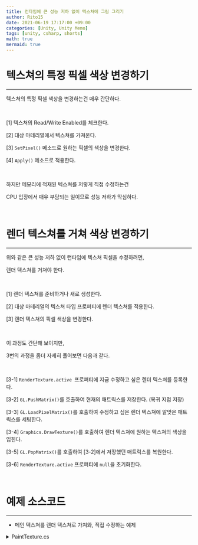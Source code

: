 ```yaml
---
title: 런타임에 큰 성능 저하 없이 텍스쳐에 그림 그리기
author: Rito15
date: 2021-06-19 17:17:00 +09:00
categories: [Unity, Unity Memo]
tags: [unity, csharp, shorts]
math: true
mermaid: true
---
```


# 텍스쳐의 특정 픽셀 색상 변경하기
---

텍스쳐의 특정 픽셀 색상을 변경하는건 매우 간단하다.

<br>

[1] 텍스쳐의 Read/Write Enabled를 체크한다.

[2] 대상 마테리얼에서 텍스쳐를 가져온다.

[3] `SetPixel()` 메소드로 원하는 픽셀의 색상을 변경한다.

[4] `Apply()` 메소드로 적용한다.

<br>

하지만 메모리에 적재된 텍스쳐를 저렇게 직접 수정하는건

CPU 입장에서 매우 부담되는 일이므로 성능 저하가 막심하다.

<br>

# 렌더 텍스쳐를 거쳐 색상 변경하기
---

위와 같은 큰 성능 저하 없이 런타임에 텍스쳐 픽셀을 수정하려면,

렌더 텍스쳐를 거쳐야 한다.

<br>

[1] 렌더 텍스쳐를 준비하거나 새로 생성한다.

[2] 대상 마테리얼의 텍스쳐 타입 프로퍼티에 렌더 텍스쳐를 적용한다.

[3] 렌더 텍스쳐의 픽셀 색상을 변경한다.

<br>

이 과정도 간단해 보이지만,

3번의 과정을 좀더 자세히 풀어보면 다음과 같다.

<br>

[3-1] `RenderTexture.active `프로퍼티에 지금 수정하고 싶은 렌더 텍스쳐를 등록한다.

[3-2] `GL.PushMatrix()`를 호출하여 현재의 매트릭스를 저장한다. (복귀 지점 저장)

[3-3] `GL.LoadPixelMatrix()`를 호출하여 수정하고 싶은 렌더 텍스쳐에 알맞은 매트릭스를 세팅한다.

[3-4] `Graphics.DrawTexture()`를 호출하여 렌더 텍스쳐에 원하는 텍스쳐의 색상을 입힌다.

[3-5] `GL.PopMatrix()`를 호출하여 [3-2]에서 저장했던 매트릭스를 복원한다.

[3-6] `RenderTexture.active` 프로퍼티에 `null`을 초기화한다.

<br>

# 예제 소스코드
---

- 메인 텍스쳐를 렌더 텍스쳐로 가져와, 직접 수정하는 예제

<details>
<summary markdown="span"> 
PaintTexture.cs
</summary>

```cs
using UnityEngine;

/*
 * - 그림 그릴 대상 게임오브젝트에 컴포넌트로 넣기
 * 
 */
public class PaintTexture : MonoBehaviour
{
    public int resolution = 512;
    [Range(0.01f, 1f)]
    public float brushSize = 0.1f;
    public Texture2D brushTexture;

    private Texture2D mainTex;
    private MeshRenderer mr;
    private RenderTexture rt;

    private void Awake()
    {
        TryGetComponent(out mr);
        rt = new RenderTexture(resolution, resolution, 32);

        if (mr.material.mainTexture != null)
        {
            mainTex = mr.material.mainTexture as Texture2D;
        }
        // 메인 텍스쳐가 없을 경우, 하얀 텍스쳐를 생성하여 사용
        else
        {
            mainTex = new Texture2D(resolution, resolution);
        }

        // 메인 텍스쳐 -> 렌더 텍스쳐 복제
        Graphics.Blit(mainTex, rt);

        // 렌더 텍스쳐를 메인 텍스쳐에 등록
        mr.material.mainTexture = rt;

        // 브러시 텍스쳐가 없을 경우 임시 생성(red 색상)
        if (brushTexture == null)
        {
            brushTexture = new Texture2D(resolution, resolution);
            for (int i = 0; i < resolution; i++)
                for (int j = 0; j < resolution; j++)
                    brushTexture.SetPixel(i, j, Color.red);
            brushTexture.Apply();
        }
    }

    private void Update()
    {
        // NOTE : 텍스쳐 페인팅의 대상이 될 모든 컴포넌트에서 레이캐스트 검사를 수행하므로 비효율적이다.
        // 실제로 사용하려면 하나의 컴포넌트에서 레이캐스트 수행하도록 구조를 변경해야 한다.

        // 마우스 클릭 지점에 브러시로 그리기
        if (Input.GetMouseButton(0))
        {
            Ray ray = Camera.main.ScreenPointToRay(Input.mousePosition);
            bool raycast = Physics.Raycast(ray, out var hit);
            Collider col = hit.collider;

            //Debug.DrawRay(ray.origin, ray.direction * hit.distance, Color.red, 1f);

            // 본인이 레이캐스트에 맞았으면 그리기
            if (raycast && col && col.transform == transform)
            {
                Vector2 pixelUV = hit.lightmapCoord;
                pixelUV *= resolution;
                DrawTexture(pixelUV);
            }
        }
    }

    /// <summary> 렌더 텍스쳐에 브러시 텍스쳐로 그리기 </summary>
    public void DrawTexture(in Vector2 uv)
    {
        RenderTexture.active = rt; // 페인팅을 위해 활성 렌더 텍스쳐 임시 할당
        GL.PushMatrix();                                  // 매트릭스 백업
        GL.LoadPixelMatrix(0, resolution, resolution, 0); // 알맞은 크기로 픽셀 매트릭스 설정

        float brushPixelSize = brushSize * resolution;

        // 렌더 텍스쳐에 브러시 텍스쳐를 이용해 그리기
        Graphics.DrawTexture(
            new Rect(
                uv.x - brushPixelSize * 0.5f,
                (rt.height - uv.y) - brushPixelSize * 0.5f,
                brushPixelSize,
                brushPixelSize
            ),
            brushTexture
        );

        GL.PopMatrix();              // 매트릭스 복구
        RenderTexture.active = null; // 활성 렌더 텍스쳐 해제
    }
}
```

</details>

<br>

